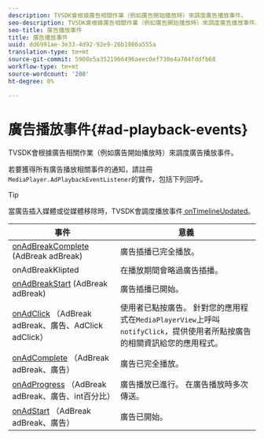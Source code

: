 ```yaml
---
description: TVSDK會根據廣告相關作業（例如廣告開始播放時）來調度廣告播放事件。
seo-description: TVSDK會根據廣告相關作業（例如廣告開始播放時）來調度廣告播放事件。
seo-title: 廣告播放事件
title: 廣告播放事件
uuid: dd6991ae-3e33-4d92-92e9-26b1086a555a
translation-type: tm+mt
source-git-commit: 5908e5a3521966496aeec0ef730e4a704fddfb68
workflow-type: tm+mt
source-wordcount: '288'
ht-degree: 0%

---
```



# 廣告播放事件{#ad-playback-events}

TVSDK會根據廣告相關作業（例如廣告開始播放時）來調度廣告播放事件。

若要獲得所有廣告播放相關事件的通知，請註冊`MediaPlayer.AdPlaybackEventListener`的實作，包括下列回呼。

>[!TIP]
>
>當廣告插入媒體或從媒體移除時，TVSDK會調度播放事件[ onTimelineUpdated](https://help.adobe.com/en_US/primetime/api/psdk/javadoc_1.4/com/adobe/mediacore/MediaPlayer.PlaybackEventListener.html#onTimelineUpdated())。

| 事件 | 意義 |
|---|---|
| [onAdBreakComplete](https://help.adobe.com/en_US/primetime/api/psdk/javadoc_1.4/com/adobe/mediacore/MediaPlayer.AdPlaybackEventListener.html#onAdBreakComplete(com.adobe.mediacore.timeline.advertising.AdBreak)) (AdBreak adBreak) | 廣告插播已完全播放。 |
| onAdBreakKlipted | 在播放期間會略過廣告插播。 |
| [onAdBreakStart](https://help.adobe.com/en_US/primetime/api/psdk/javadoc_1.4/com/adobe/mediacore/MediaPlayer.AdPlaybackEventListener.html#onAdBreakStart(com.adobe.mediacore.timeline.advertising.AdBreak)) (AdBreak adBreak) | 廣告插播已開始。 |
| [onAdClick](https://help.adobe.com/en_US/primetime/api/psdk/javadoc_1.4/com/adobe/mediacore/MediaPlayer.AdPlaybackEventListener.html#onAdClick(com.adobe.mediacore.timeline.advertising.AdBreak,%20com.adobe.mediacore.timeline.advertising.Ad,%20com.adobe.mediacore.timeline.advertising.AdClick)) （AdBreak adBreak、廣告、AdClick adClick） | 使用者已點按廣告。 針對您的應用程式在`MediaPlayerView`上呼叫`notifyClick`，提供使用者所點按廣告的相關資訊給您的應用程式。 |
| [onAdComplete](https://help.adobe.com/en_US/primetime/api/psdk/javadoc_1.4/com/adobe/mediacore/MediaPlayer.AdPlaybackEventListener.html#onAdComplete(com.adobe.mediacore.timeline.advertising.AdBreak)) （AdBreak adBreak、廣告） | 廣告已完全播放。 |
| [onAdProgress](https://help.adobe.com/en_US/primetime/api/psdk/javadoc_1.4/com/adobe/mediacore/MediaPlayer.AdPlaybackEventListener.html#onAdProgress(com.adobe.mediacore.timeline.advertising.AdBreak,com.adobe.mediacore.timeline.advertising.Ad,%20int)) （AdBreak adBreak、廣告、int百分比） | 廣告播放已進行。 在廣告播放時多次傳送。 |
| [onAdStart](https://help.adobe.com/en_US/primetime/api/psdk/javadoc_1.4/com/adobe/mediacore/MediaPlayer.AdPlaybackEventListener.html#onAdStart(com.adobe.mediacore.timeline.advertising.AdBreak,%20com.adobe.mediacore.timeline.advertising.Ad)) （AdBreak adBreak、廣告） | 廣告已開始。 |